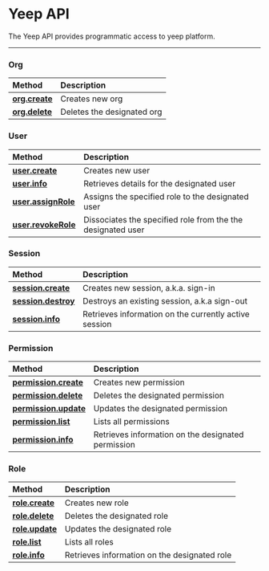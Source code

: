 # Yeep API

The Yeep API provides programmatic access to yeep platform.

***

### Org

| Method | Description |
| :----- | :---------- |
| **[org.create](methods/org.create.md)** | Creates new org |
| **[org.delete](methods/org.delete.md)** | Deletes the designated org |

### User

| Method | Description |
| :----- | :---------- |
| **[user.create](methods/user.create.md)** | Creates new user |
| **[user.info](methods/user.create.md)** | Retrieves details for the designated user |
| **[user.assignRole](methods/user.assignRole.md)** | Assigns the specified role to the designated user |
| **[user.revokeRole](methods/user.revokeRole.md)** | Dissociates the specified role from the the designated user |

### Session

| Method | Description |
| :----- | :---------- |
| **[session.create](methods/session.create.md)** | Creates new session, a.k.a. sign-in |
| **[session.destroy](methods/session.destroy.md)** | Destroys an existing session, a.k.a sign-out |
| **[session.info](methods/session.info.md)** | Retrieves information on the currently active session |

### Permission

| Method | Description |
| :----- | :---------- |
| **[permission.create](methods/permission.create.md)** | Creates new permission |
| **[permission.delete](methods/permission.delete.md)** | Deletes the designated permission |
| **[permission.update](methods/permission.update.md)** | Updates the designated permission |
| **[permission.list](methods/permission.list.md)** | Lists all permissions |
| **[permission.info](methods/permission.info.md)** | Retrieves information on the designated permission |

### Role

| Method | Description |
| :----- | :---------- |
| **[role.create](methods/role.create.md)** | Creates new role |
| **[role.delete](methods/role.delete.md)** | Deletes the designated role |
| **[role.update](methods/role.update.md)** | Updates the designated role |
| **[role.list](methods/role.list.md)** | Lists all roles |
| **[role.info](methods/role.info.md)** | Retrieves information on the designated role |
